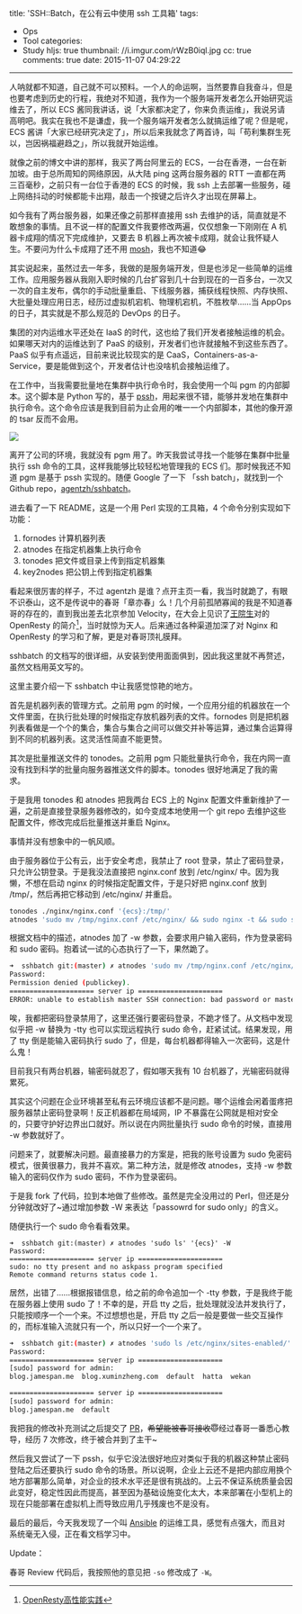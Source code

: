 title: 'SSH::Batch，在公有云中使用  ssh 工具箱'
tags:
  - Ops
  - Tool
categories:
  - Study
hljs: true
thumbnail: //i.imgur.com/rWzB0iql.jpg
cc: true
comments: true
date: 2015-11-07 04:29:22
---


人呐就都不知道，自己就不可以预料。一个人的命运啊，当然要靠自我奋斗，但是也要考虑到历史的行程，我绝对不知道，我作为一个服务端开发者怎么开始研究运维去了，所以 ECS 酱同我讲话，说「大家都决定了，你来负责运维」，我说另请高明吧。我实在我也不是谦虚，我一个服务端开发者怎么就搞运维了呢？但是呢，ECS 酱讲「大家已经研究决定了」，所以后来我就念了两首诗，叫「苟利集群生死以，岂因祸福避趋之」，所以我就开始运维。

<!-- more -->

就像之前的博文中讲的那样，我买了两台阿里云的 ECS，一台在香港，一台在新加坡。由于总所周知的网络原因，从大陆 ping 这两台服务器的 RTT 一直都在两三百毫秒，之前只有一台位于香港的 ECS 的时候，我 ssh 上去部署一些服务，碰上网络抖动的时候都能卡出翔，敲击一个按键之后许久才出现在屏幕上。

如今我有了两台服务器，如果还像之前那样直接用 ssh 去维护的话，简直就是不敢想象的事情。且不说一样的配置文件我要修改两遍，仅仅想象一下刚刚在 A 机器卡成翔的情况下完成维护，又要去 B 机器上再次被卡成翔，就会让我怀疑人生。不要问为什么卡成翔了还不用 [mosh][1]，我也不知道😂

其实说起来，虽然过去一年多，我做的是服务端开发，但是也涉足一些简单的运维工作。应用服务器从我刚入职时候的几台扩容到几十台到现在的一百多台，一次又一次的自主发布，偶尔的手动批量重启、下线服务器，捕获线程快照、内存快照、大批量处理应用日志，经历过虚拟机宕机、物理机宕机，不胜枚举……当 AppOps 的日子，其实就是不那么规范的 DevOps 的日子。

集团的对内运维水平还处在 IaaS 的时代，这也给了我们开发者接触运维的机会。如果哪天对内的运维达到了 PaaS 的级别，开发者们也许就接触不到这些东西了。PaaS 似乎有点遥远，目前来说比较现实的是 CaaS，Containers-as-a-Service，要是能做到这个，开发者估计也没啥机会接触运维了。

在工作中，当我需要批量地在集群中执行命令时，我会使用一个叫 pgm 的内部脚本。这个脚本是 Python 写的，基于 [pssh][2]，用起来很不错，能够并发地在集群中执行命令。这个命令应该是我到目前为止会用的唯一一个内部脚本，其他的像开源的 tsar 反而不会用。

![](//i.imgur.com/rVK23fv.png)

离开了公司的环境，我就没有 pgm 用了。昨天我尝试寻找一个能够在集群中批量执行 ssh 命令的工具，这样我能够比较轻松地管理我的 ECS 们。那时候我还不知道 pgm 是基于 pssh 实现的。随便 Google 了一下 「ssh batch」，就找到一个 Github repo，[agentzh/sshbatch][3]。

进去看了一下 README，这是一个用 Perl 实现的工具箱，4 个命令分别实现如下功能：

1. fornodes 计算机器列表
2. atnodes 在指定机器集上执行命令
3. tonodes 把文件或目录上传到指定机器集
4. key2nodes 把公钥上传到指定机器集

看起来很厉害的样子，不过 agentzh 是谁？点开主页一看，我当时就跪了，有眼不识泰山，这不是传说中的春哥「章亦春」么！几个月前孤陋寡闻的我是不知道春哥的存在的，直到我出差去北京参加 Velocity，在大会上见识了[王院生][5]对的 OpenResty 的简介[^1]，当时就惊为天人。后来通过各种渠道加深了对 Nginx 和 OpenResty 的学习和了解，更是对春哥顶礼膜拜。

[^1]:[OpenResty高性能实践][4]

sshbatch 的文档写的很详细，从安装到使用面面俱到，因此我这里就不再赘述，虽然文档用英文写的。

这里主要介绍一下 sshbatch 中让我感觉惊艳的地方。

首先是机器列表的管理方式。之前用 pgm 的时候，一个应用分组的机器放在一个文件里面，在执行批处理的时候指定存放机器列表的文件。fornodes 则是把机器列表看做是一个个的集合，集合与集合之间可以做交并补等运算，通过集合运算得到不同的机器列表。这灵活性简直不能更赞。

其次是批量推送文件的 tonodes。之前用 pgm 只能批量执行命令，我在内网一直没有找到科学的批量向服务器推送文件的脚本。tonodes 很好地满足了我的需求。

于是我用 tonodes 和 atnodes 把我两台 ECS 上的 Nginx 配置文件重新维护了一遍，之前是直接登录服务器修改的，如今变成本地使用一个 git repo 去维护这些配置文件，修改完成后批量推送并重启 Nginx。

事情并没有想象中的一帆风顺。

由于服务器位于公有云，出于安全考虑，我禁止了 root 登录，禁止了密码登录，只允许公钥登录。于是我没法直接把 nginx.conf 放到 /etc/nginx/ 中。因为我懒，不想在启动 nginx 的时候指定配置文件，于是只好把 nginx.conf 放到 /tmp/，然后再把它移动到 /etc/nginx/ 并重启。

```bash
tonodes ./nginx/nginx.conf '{ecs}:/tmp/'
atnodes 'sudo mv /tmp/nginx.conf /etc/nginx/ && sudo nginx -t && sudo service nginx restart' '{ecs}' -w
```

根据文档中的描述，atnodes 加了 -w 参数，会要求用户输入密码，作为登录密码和 sudo 密码。抱着试一试的心态执行了一下，果然跪了。

```bash
➜  sshbatch git:(master) ✗ atnodes 'sudo mv /tmp/nginx.conf /etc/nginx/ && sudo nginx -t && sudo service nginx restart' '{ecs}' -w
Password:
Permission denied (publickey).
===================== server ip =====================
ERROR: unable to establish master SSH connection: bad password or master process exited unexpectedly
```

唉，我都把密码登录禁用了，这里还强行要密码登录，不跪才怪了。从文档中发现似乎把 -w 替换为 -tty 也可以实现远程执行 sudo 命令，赶紧试试。结果发现，用了 tty 倒是能输入密码执行 sudo 了，但是，每台机器都得输入一次密码，这是什么鬼！

目前我只有两台机器，输密码就忍了，假如哪天我有 10 台机器了，光输密码就得累死。

其实这个问题在企业环境甚至私有云环境应该都不是问题。哪个运维会闲着蛋疼把服务器禁止密码登录啊！反正机器都在局域网，IP 不暴露在公网就是相对安全的，只要守护好边界出口就好。所以说在内网批量执行 sudo 命令的时候，直接用 -w 参数就好了。

问题来了，就要解决问题。最直接暴力的方案是，把我的账号设置为 sudo 免密码模式，很黄很暴力，我并不喜欢。第二种方法，就是修改 atnodes，支持 -w 参数输入的密码仅作为 sudo 密码，不作为登录密码。

于是我 fork 了代码，拉到本地做了些修改。虽然是完全没用过的 Perl，但还是分分钟就改好了~通过增加参数 -W 来表达「passowrd for sudo only」的含义。

随便执行一个 sudo 命令看看效果。

```
➜  sshbatch git:(master) ✗ atnodes 'sudo ls' '{ecs}' -W
Password:
===================== server ip =====================
sudo: no tty present and no askpass program specified
Remote command returns status code 1.
```

居然，出错了……根据报错信息，给之前的命令追加一个 -tty 参数，于是我终于能在服务器上使用 sudo 了！不幸的是，开启 tty 之后，批处理就没法并发执行了，只能按顺序一个一个来。不过想想也是，开启 tty 之后一般是要做一些交互操作的，而标准输入流就只有一个，所以只好一个一个来了。

```bash
➜  sshbatch git:(master) ✗ atnodes 'sudo ls /etc/nginx/sites-enabled/' '{ecs}' -W -tty -q
Password:
===================== server ip =====================
[sudo] password for admin:
blog.jamespan.me  blog.xuminzheng.com  default	hatta  wekan

===================== server ip =====================
[sudo] password for admin:
blog.jamespan.me  default
```

我把我的修改补充测试之后提交了 [PR][7]，<del>希望能被春哥接收😇</del>经过春哥一番悉心教导，经历 7 次修改，终于被合并到了主干~

然后我又尝试了一下 pssh，似乎它没法很好地应对类似于我的机器这种禁止密码登陆之后还要执行 sudo 命令的场景。所以说啊，企业上云还不是把内部应用换个地方部署那么简单，对企业的技术水平还是很有挑战的。上云不保证系统质量会因此变好，稳定性因此而提高，甚至因为基础设施变化太大，本来部署在小型机上的现在只能部署在虚拟机上而导致应用几乎残废也不是没有。

最后的最后，今天我发现了一个叫 [Ansible][6] 的运维工具，感觉有点强大，而且对系统毫无入侵，正在看文档学习中。

Update：

春哥 Review 代码后，我按照他的意见把 `-so` 修改成了 `-W`。

[1]: https://mosh.mit.edu
[2]: https://pypi.python.org/pypi/pssh/2.3.1
[3]: https://github.com/agentzh/sshbatch
[4]: http://velocity.oreilly.com.cn/2015/index.php?func=session&id=37
[5]: http://weibo.com/p/1005053393407444
[6]: http://www.ansible.com
[7]: https://github.com/agentzh/sshbatch/pull/5

